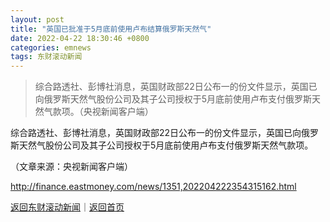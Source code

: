 ```yaml
---
layout: post
title: "英国已批准于5月底前使用卢布结算俄罗斯天然气"
date: 2022-04-22 18:30:46 +0800
categories: emnews
tags: 东财滚动新闻
---
```

> 综合路透社、彭博社消息，英国财政部22日公布一的份文件显示，英国已向俄罗斯天然气股份公司及其子公司授权于5月底前使用卢布支付俄罗斯天然气款项。（央视新闻客户端）

<p>综合路透社、彭博社消息，英国财政部22日公布一的份文件显示，英国已向俄罗斯天然气股份公司及其子公司授权于5月底前使用卢布支付俄罗斯天然气款项。</p><p class="em_media">（文章来源：央视新闻客户端）</p>

<http://finance.eastmoney.com/news/1351,202204222354315162.html>

[返回东财滚动新闻](//finews.withounder.com/emnews/)｜[返回首页](//finews.withounder.com/)